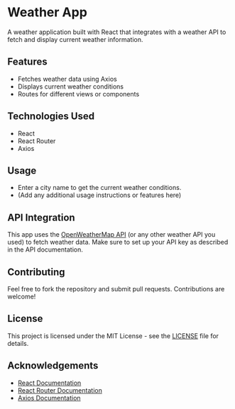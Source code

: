 
# Weather App

A weather application built with React that integrates with a weather API to fetch and display current weather information.

## Features

- Fetches weather data using Axios
- Displays current weather conditions
- Routes for different views or components

## Technologies Used

- React
- React Router
- Axios


## Usage

- Enter a city name to get the current weather conditions.
- (Add any additional usage instructions or features here)

## API Integration

This app uses the [OpenWeatherMap API](https://openweathermap.org/api) (or any other weather API you used) to fetch weather data. Make sure to set up your API key as described in the API documentation.

## Contributing

Feel free to fork the repository and submit pull requests. Contributions are welcome!

## License

This project is licensed under the MIT License - see the [LICENSE](LICENSE) file for details.

## Acknowledgements

- [React Documentation](https://reactjs.org/docs/getting-started.html)
- [React Router Documentation](https://reactrouter.com/)
- [Axios Documentation](https://axios-http.com/docs/intro)

